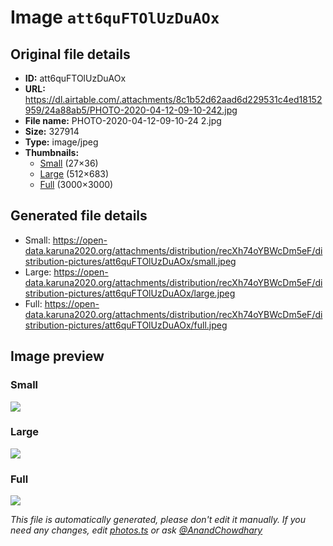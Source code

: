 # Image `att6quFTOlUzDuAOx`

## Original file details

- **ID:** att6quFTOlUzDuAOx
- **URL:** https://dl.airtable.com/.attachments/8c1b52d62aad6d229531c4ed18152959/24a88ab5/PHOTO-2020-04-12-09-10-242.jpg
- **File name:** PHOTO-2020-04-12-09-10-24 2.jpg
- **Size:** 327914
- **Type:** image/jpeg
- **Thumbnails:**
  - [Small](https://dl.airtable.com/.attachmentThumbnails/1f2f249684c1b673f01ab7bd74e5ccdf/1278b66e) (27×36)
  - [Large](https://dl.airtable.com/.attachmentThumbnails/e4019ecf852e3979c30f20750fda78bc/5d556a14) (512×683)
  - [Full](https://dl.airtable.com/.attachmentThumbnails/e0dee27d257cd5db7a016082e7362d9e/ba9e0433) (3000×3000)

## Generated file details

- Small: https://open-data.karuna2020.org/attachments/distribution/recXh74oYBWcDm5eF/distribution-pictures/att6quFTOlUzDuAOx/small.jpeg
- Large: https://open-data.karuna2020.org/attachments/distribution/recXh74oYBWcDm5eF/distribution-pictures/att6quFTOlUzDuAOx/large.jpeg
- Full: https://open-data.karuna2020.org/attachments/distribution/recXh74oYBWcDm5eF/distribution-pictures/att6quFTOlUzDuAOx/full.jpeg

## Image preview

### Small

![](https://open-data.karuna2020.org/attachments/distribution/recXh74oYBWcDm5eF/distribution-pictures/att6quFTOlUzDuAOx/small.jpeg)

### Large

![](https://open-data.karuna2020.org/attachments/distribution/recXh74oYBWcDm5eF/distribution-pictures/att6quFTOlUzDuAOx/large.jpeg)

### Full

![](https://open-data.karuna2020.org/attachments/distribution/recXh74oYBWcDm5eF/distribution-pictures/att6quFTOlUzDuAOx/full.jpeg)

_This file is automatically generated, please don't edit it manually. If you need any changes, edit [photos.ts](/photos.ts) or ask [@AnandChowdhary](https://github.com/AnandChowdhary)_
